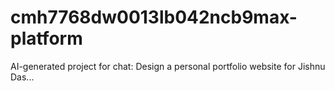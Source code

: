 # cmh7768dw0013lb042ncb9max-platform
AI-generated project for chat: Design a personal portfolio website for Jishnu Das...
